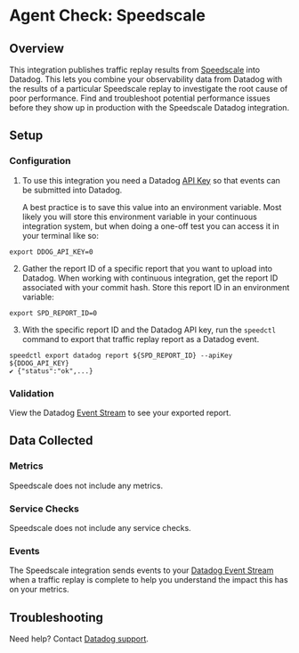 # Agent Check: Speedscale

## Overview

This integration publishes traffic replay results from [Speedscale][1] into Datadog. This lets you combine your observability data from Datadog with the results of a particular Speedscale replay to investigate the root cause of poor performance. Find and troubleshoot potential performance issues before they show up in production with the Speedscale Datadog integration.

## Setup

### Configuration

1. To use this integration you need a Datadog [API Key][2] so that events can be submitted into Datadog.

    A best practice is to save this value into an environment variable. Most likely you will store this environment variable in your continuous integration system, but when doing a one-off test you can access it in your terminal like so:

```
export DDOG_API_KEY=0
```

2. Gather the report ID of a specific report that you want to upload into Datadog. When working with continuous integration, get the report ID associated with your commit hash. Store this report ID in an environment variable:

```
export SPD_REPORT_ID=0
```

3. With the specific report ID and the Datadog API key, run the `speedctl` command to export that traffic replay report as a Datadog event.

```
speedctl export datadog report ${SPD_REPORT_ID} --apiKey ${DDOG_API_KEY}
✔ {"status":"ok",...}
```
### Validation

View the Datadog [Event Stream][2] to see your exported report.

## Data Collected

### Metrics

Speedscale does not include any metrics.

### Service Checks

Speedscale does not include any service checks.

### Events

The Speedscale integration sends events to your [Datadog Event Stream][3] when a traffic replay is complete to help you understand the impact this has on your metrics.

## Troubleshooting

Need help? Contact [Datadog support][4].

[1]: https://docs.speedscale.com/reference/integrations/datadog/
[2]: https://docs.datadoghq.com/account_management/api-app-keys/
[3]: https://app.datadoghq.com/event/stream
[4]: https://docs.datadoghq.com/help/
